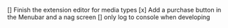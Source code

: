 [] Finish the extension editor for media types
[x] Add a purchase button in the Menubar and a nag screen
[] only log to console when developing
